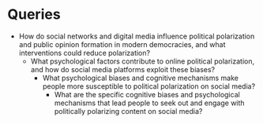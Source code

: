 # Queries

- How do social networks and digital media influence political polarization and public opinion formation in modern democracies, and what interventions could reduce polarization?
    - What psychological factors contribute to online political polarization, and how do social media platforms exploit these biases?
        - What psychological biases and cognitive mechanisms make people more susceptible to political polarization on social media?
            - What are the specific cognitive biases and psychological mechanisms that lead people to seek out and engage with politically polarizing content on social media?
